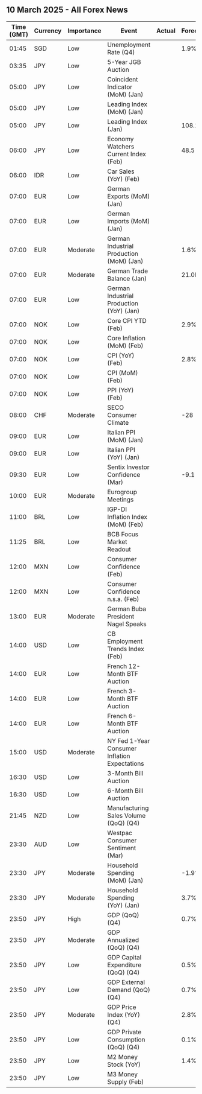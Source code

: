 ## 10 March 2025 - All Forex News

| Time (GMT) | Currency | Importance | Event | Actual | Forecast | Previous |
|------|----------|------------|-------|--------|----------|----------|
| 01:45 | SGD | Low | Unemployment Rate (Q4) |  | 1.9% | 1.9% |
| 03:35 | JPY | Low | 5-Year JGB Auction |  |  | 0.982% |
| 05:00 | JPY | Low | Coincident Indicator (MoM) (Jan) |  |  | 1.0% |
| 05:00 | JPY | Low | Leading Index (MoM) (Jan) |  |  | 0.5% |
| 05:00 | JPY | Low | Leading Index (Jan) |  | 108.1 | 108.3 |
| 06:00 | JPY | Low | Economy Watchers Current Index (Feb) |  | 48.5 | 48.6 |
| 06:00 | IDR | Low | Car Sales (YoY) (Feb) |  |  | -11.30% |
| 07:00 | EUR | Low | German Exports (MoM) (Jan) |  |  | 2.9% |
| 07:00 | EUR | Low | German Imports (MoM) (Jan) |  |  | 2.1% |
| 07:00 | EUR | Moderate | German Industrial Production (MoM) (Jan) |  | 1.6% | -2.4% |
| 07:00 | EUR | Moderate | German Trade Balance (Jan) |  | 21.0B | 20.7B |
| 07:00 | EUR | Low | German Industrial Production (YoY) (Jan) |  |  | -3.12% |
| 07:00 | NOK | Low | Core CPI YTD (Feb) |  | 2.9% | 2.8% |
| 07:00 | NOK | Low | Core Inflation (MoM) (Feb) |  |  | 0.1% |
| 07:00 | NOK | Low | CPI (YoY) (Feb) |  | 2.8% | 2.3% |
| 07:00 | NOK | Low | CPI (MoM) (Feb) |  |  | 0.2% |
| 07:00 | NOK | Low | PPI (YoY) (Feb) |  |  | 18.1% |
| 08:00 | CHF | Moderate | SECO Consumer Climate |  | -28 | -21 |
| 09:00 | EUR | Low | Italian PPI (MoM) (Jan) |  |  | 0.6% |
| 09:00 | EUR | Low | Italian PPI (YoY) (Jan) |  |  | 1.1% |
| 09:30 | EUR | Low | Sentix Investor Confidence (Mar) |  | -9.1 | -12.7 |
| 10:00 | EUR | Moderate | Eurogroup Meetings |  |  |  |
| 11:00 | BRL | Low | IGP-DI Inflation Index (MoM) (Feb) |  |  | 0.11% |
| 11:25 | BRL | Low | BCB Focus Market Readout |  |  |  |
| 12:00 | MXN | Low | Consumer Confidence (Feb) |  |  | 46.7 |
| 12:00 | MXN | Low | Consumer Confidence n.s.a. (Feb) |  |  | 47.2 |
| 13:00 | EUR | Moderate | German Buba President Nagel Speaks |  |  |  |
| 14:00 | USD | Low | CB Employment Trends Index (Feb) |  |  | 108.35 |
| 14:00 | EUR | Low | French 12-Month BTF Auction |  |  | 2.239% |
| 14:00 | EUR | Low | French 3-Month BTF Auction |  |  | 2.396% |
| 14:00 | EUR | Low | French 6-Month BTF Auction |  |  | 2.339% |
| 15:00 | USD | Moderate | NY Fed 1-Year Consumer Inflation Expectations |  |  | 3.0% |
| 16:30 | USD | Low | 3-Month Bill Auction |  |  | 4.210% |
| 16:30 | USD | Low | 6-Month Bill Auction |  |  | 4.135% |
| 21:45 | NZD | Low | Manufacturing Sales Volume (QoQ) (Q4) |  |  | -1.2% |
| 23:30 | AUD | Low | Westpac Consumer Sentiment (Mar) |  |  | 0.1% |
| 23:30 | JPY | Moderate | Household Spending (MoM) (Jan) |  | -1.9% | 2.3% |
| 23:30 | JPY | Moderate | Household Spending (YoY) (Jan) |  | 3.7% | 2.7% |
| 23:50 | JPY | High | GDP (QoQ) (Q4) |  | 0.7% | 0.3% |
| 23:50 | JPY | Moderate | GDP Annualized (QoQ) (Q4) |  |  | 1.2% |
| 23:50 | JPY | Low | GDP Capital Expenditure (QoQ) (Q4) |  | 0.5% | -0.1% |
| 23:50 | JPY | Low | GDP External Demand (QoQ) (Q4) |  | 0.7% | -0.2% |
| 23:50 | JPY | Moderate | GDP Price Index (YoY) (Q4) |  | 2.8% | 2.4% |
| 23:50 | JPY | Low | GDP Private Consumption (QoQ) (Q4) |  | 0.1% | 0.7% |
| 23:50 | JPY | Low | M2 Money Stock (YoY) |  | 1.4% | 1.3% |
| 23:50 | JPY | Low | M3 Money Supply (Feb) |  |  | 2,205.2B |
